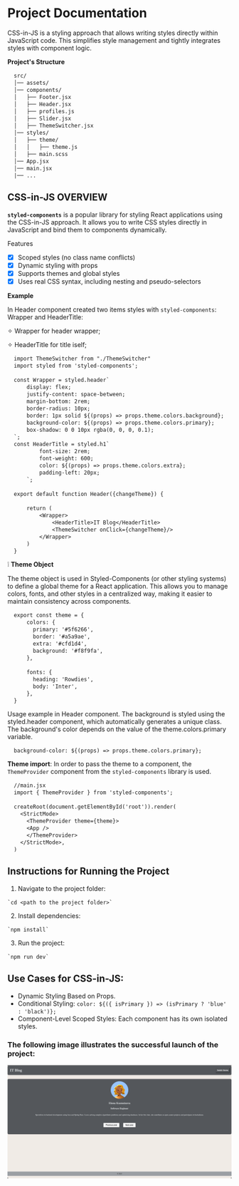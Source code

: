 # Project Documentation 

CSS-in-JS is a styling approach that allows writing styles directly within JavaScript code. This simplifies style management and tightly integrates styles with component logic.

**Project's Structure**

  ```
    src/
    │── assets/            
    │── components/        
    │   ├── Footer.jsx
    │   ├── Header.jsx
    │   ├── profiles.js
    │   ├── Slider.jsx
    │   ├── ThemeSwitcher.jsx
    │── styles/            
    │   ├── theme/         
    │   │   ├── theme.js   
    │   ├── main.scss      
    │── App.jsx            
    │── main.jsx   
    |── ...
  ```

## CSS-in-JS OVERVIEW

**`styled-components`** is a popular library for styling React applications using the CSS-in-JS approach. It allows you to write CSS styles directly in JavaScript and bind them to components dynamically. 

Features
  - [X] Scoped styles (no class name conflicts)
  - [X] Dynamic styling with props
  - [X] Supports themes and global styles
  - [X] Uses real CSS syntax, including nesting and pseudo-selectors

**Example**

In Header component created two items styles with `styled-components`: Wrapper and HeaderTitle:

  ✧ Wrapper for header wrapper;
  
  ✧ HeaderTitle for title iself;

  ```
    import ThemeSwitcher from "./ThemeSwitcher"
    import styled from 'styled-components';
    
    const Wrapper = styled.header`
        display: flex;
        justify-content: space-between;
        margin-bottom: 2rem;
        border-radius: 10px;
        border: 1px solid ${(props) => props.theme.colors.background};
        background-color: ${(props) => props.theme.colors.primary};
        box-shadow: 0 0 10px rgba(0, 0, 0, 0.1);
    `;
    const HeaderTitle = styled.h1`
            font-size: 2rem;
            font-weight: 600;
            color: ${(props) => props.theme.colors.extra};
            padding-left: 20px;
        `;
    
    export default function Header({changeTheme}) {
    
        return (
            <Wrapper>
                <HeaderTitle>IT Blog</HeaderTitle>
                <ThemeSwitcher onClick={changeTheme}/>
            </Wrapper>
        )
    }
```

❕ **Theme Object**

The theme object is used in Styled-Components (or other styling systems) to define a global theme for a React application. This allows you to manage colors, fonts, and other styles in a centralized way, making it easier to maintain consistency across components.

  ```
    export const theme = {
        colors: {
          primary: '#5f6266',
          border: '#a5a9ae',
          extra: '#cfd1d4',
          background: '#f8f9fa',
        },
      
        fonts: {
          heading: 'Rowdies',
          body: 'Inter',
        },
    }
 ```

Usage example in Header component. The background is styled using the styled.header component, which automatically generates a unique class. The background's color depends on the value of the theme.colors.primary variable.

  ```
    background-color: ${(props) => props.theme.colors.primary};
  ```

**Theme import**: In order to pass the theme to a component, the `ThemeProvider` component from the `styled-components` library is used.

  ```
    //main.jsx
    import { ThemeProvider } from 'styled-components';
    
    createRoot(document.getElementById('root')).render(
      <StrictMode>
        <ThemeProvider theme={theme}>
        <App />
        </ThemeProvider>
      </StrictMode>,
    )
  ```

## Instructions for Running the Project

  1. Navigate to the project folder:

    `cd <path to the project folder>`

  2. Install dependencies:

    `npm install`
    
  3. Run the project:

    `npm run dev`


## Use Cases for CSS-in-JS:
 - Dynamic Styling Based on Props.
 - Conditional Styling: ```color: ${({ isPrimary }) => (isPrimary ? 'blue' : 'black')};```
 - Component-Level Scoped Styles: Each component has its own isolated styles.

### The following image illustrates the successful launch of the project:

<img src="../04_css_in_js//public/reference.png">


